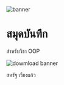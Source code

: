 ![banner](https://picsum.photos/id/45/4592/2576)

# สมุดบันทึก

สำหรับวิชา OOP 

![dowmload banner](./https://www.google.com/url?sa=i&url=https%3A%2F%2Fwww.sanook.com%2Fwomen%2F20927%2F&psig=AOvVaw1jMM3m68K9JrcQQSSPqZtn&ust=1707895258003000&source=images&cd=vfe&opi=89978449&ved=0CBIQjRxqFwoTCIC16ePjp4QDFQAAAAAdAAAAABAD)

สหรัฐ เวียงแก้ว
